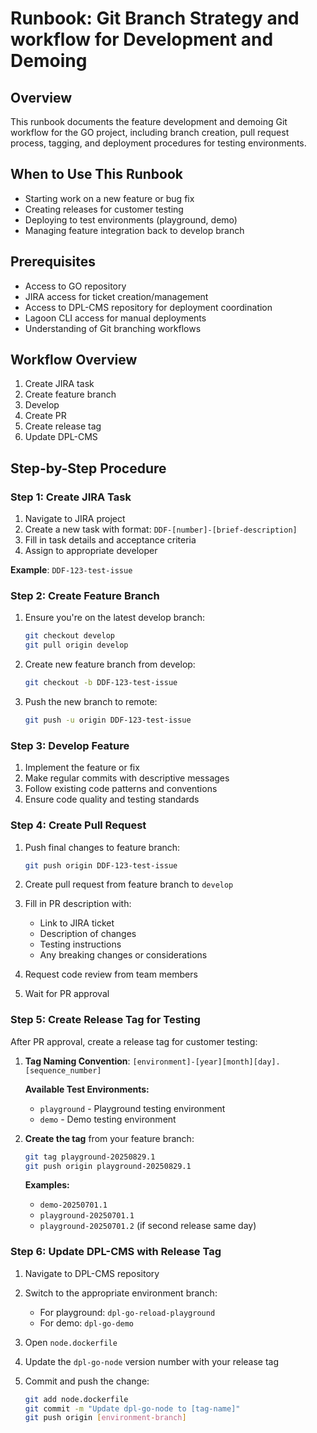 # Runbook: Git Branch Strategy and workflow for Development and Demoing

## Overview

This runbook documents the feature development and demoing  Git workflow for
the GO project, including branch creation, pull request process, tagging,
and deployment procedures for testing environments.

## When to Use This Runbook

- Starting work on a new feature or bug fix
- Creating releases for customer testing
- Deploying to test environments (playground, demo)
- Managing feature integration back to develop branch

## Prerequisites

- Access to GO repository
- JIRA access for ticket creation/management
- Access to DPL-CMS repository for deployment coordination
- Lagoon CLI access for manual deployments
- Understanding of Git branching workflows

## Workflow Overview

1. Create JIRA task
2. Create feature branch
3. Develop
4. Create PR
5. Create release tag
6. Update DPL-CMS

## Step-by-Step Procedure

### Step 1: Create JIRA Task

1. Navigate to JIRA project
2. Create a new task with format: `DDF-[number]-[brief-description]`
3. Fill in task details and acceptance criteria
4. Assign to appropriate developer

**Example**: `DDF-123-test-issue`

### Step 2: Create Feature Branch

1. Ensure you're on the latest develop branch:

   ```bash
   git checkout develop
   git pull origin develop
   ```

2. Create new feature branch from develop:

   ```bash
   git checkout -b DDF-123-test-issue
   ```

3. Push the new branch to remote:

   ```bash
   git push -u origin DDF-123-test-issue
   ```

### Step 3: Develop Feature

1. Implement the feature or fix
2. Make regular commits with descriptive messages
3. Follow existing code patterns and conventions
4. Ensure code quality and testing standards

### Step 4: Create Pull Request

1. Push final changes to feature branch:

   ```bash
   git push origin DDF-123-test-issue
   ```

2. Create pull request from feature branch to `develop`
3. Fill in PR description with:
   - Link to JIRA ticket
   - Description of changes
   - Testing instructions
   - Any breaking changes or considerations

4. Request code review from team members
5. Wait for PR approval

### Step 5: Create Release Tag for Testing

After PR approval, create a release tag for customer testing:

1. **Tag Naming Convention**: `[environment]-[year][month][day].[sequence_number]`

   **Available Test Environments:**
   - `playground` - Playground testing environment
   - `demo` - Demo testing environment

2. **Create the tag** from your feature branch:

   ```bash
   git tag playground-20250829.1
   git push origin playground-20250829.1
   ```

   **Examples:**
   - `demo-20250701.1`
   - `playground-20250701.1`
   - `playground-20250701.2` (if second release same day)

### Step 6: Update DPL-CMS with Release Tag

1. Navigate to DPL-CMS repository
2. Switch to the appropriate environment branch:
   - For playground: `dpl-go-reload-playground`
   - For demo: `dpl-go-demo`

3. Open `node.dockerfile`
4. Update the `dpl-go-node` version number with your release tag
5. Commit and push the change:

   ```bash
   git add node.dockerfile
   git commit -m "Update dpl-go-node to [tag-name]"
   git push origin [environment-branch]
   ```
